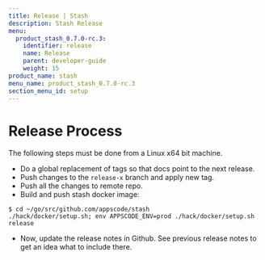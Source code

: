 ```yaml
---
title: Release | Stash
description: Stash Release
menu:
  product_stash_0.7.0-rc.3:
    identifier: release
    name: Release
    parent: developer-guide
    weight: 15
product_name: stash
menu_name: product_stash_0.7.0-rc.3
section_menu_id: setup
---
```


# Release Process

The following steps must be done from a Linux x64 bit machine.

- Do a global replacement of tags so that docs point to the next release.
- Push changes to the `release-x` branch and apply new tag.
- Push all the changes to remote repo.
- Build and push stash docker image:
```console
$ cd ~/go/src/github.com/appscode/stash
./hack/docker/setup.sh; env APPSCODE_ENV=prod ./hack/docker/setup.sh release
```

- Now, update the release notes in Github. See previous release notes to get an idea what to include there.
